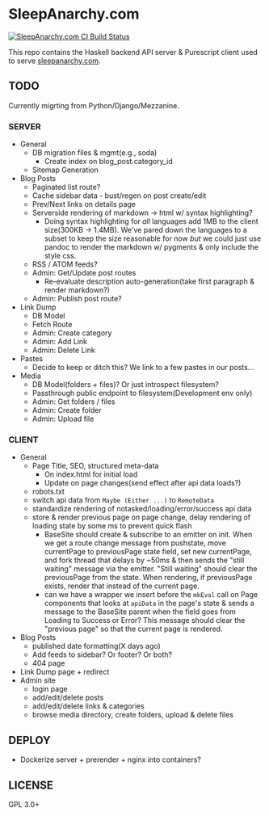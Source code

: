 # SleepAnarchy.com

[![SleepAnarchy.com CI Build Status](https://github.com/prikhi/sleepanarchy/actions/workflows/main.yml/badge.svg?branch=master)](https://github.com/prikhi/sleepanarchy/actions/workflows/main.yml)


This repo contains the Haskell backend API server & Purescript client used to
serve [sleepanarchy.com](https://sleepanarchy.com).

## TODO

Currently migrting from Python/Django/Mezzanine.

### SERVER

* General
    * DB migration files & mgmt(e.g., soda)
        * Create index on blog_post.category_id
    * Sitemap Generation
* Blog Posts
    * Paginated list route?
    * Cache sidebar data - bust/regen on post create/edit
    * Prev/Next links on details page
    * Serverside rendering of markdown -> html w/ syntax highlighting?
        * Doing syntax highlighting for _all_ languages add 1MB to the client
          size(300KB -> 1.4MB). We've pared down the languages to a subset to
          keep the size reasonable for now _but_ we could just use pandoc to
          render the markdown w/ pygments & only include the style css.
    * RSS / ATOM feeds?
    * Admin: Get/Update post routes
        * Re-evaluate description auto-generation(take first paragraph & render
          markdown?)
    * Admin: Publish post route?
* Link Dump
    * DB Model
    * Fetch Route
    * Admin: Create category
    * Admin: Add Link
    * Admin: Delete Link
* Pastes
    * Decide to keep or ditch this? We link to a few pastes in our posts...
* Media
    * DB Model(folders + files)? Or just introspect filesystem?
    * Passthrough public endpoint to filesystem(Development env only)
    * Admin: Get folders / files
    * Admin: Create folder
    * Admin: Upload file


### CLIENT

* General
    * Page Title, SEO, structured meta-data
        * On index.html for initial load
        * Update on page changes(send effect after api data loads?)
    * robots.txt
    * switch api data from `Maybe (Either ...)` to `RemoteData`
    * standardize rendering of notasked/loading/error/success api data
    * store & render previous page on page change, delay rendering of loading
      state by some ms to prevent quick flash
        * BaseSite should create & subscribe to an emitter on init. When we get
          a route change message from pushstate, move currentPage to
          previousPage state field, set new currentPage, and fork thread that
          delays by ~50ms & then sends the "still waiting" message via the
          emitter. "Still waiting" should clear the previousPage from the
          state. When rendering, if previousPage exists, render that instead of
          the current page.
        * can we have a wrapper we insert before the `mkEval` call on Page
          components that looks at `apiData` in the page's state & sends a
          message to the BaseSite parent when the field goes from Loading to
          Success or Error? This message should clear the "previous page" so
          that the current page is rendered.
* Blog Posts
    * published date formatting(X days ago)
    * Add feeds to sidebar? Or footer? Or both?
    * 404 page
* Link Dump page + redirect
* Admin site
    * login page
    * add/edit/delete posts
    * add/edit/delete links & categories
    * browse media directory, create folders, upload & delete files


## DEPLOY

* Dockerize server + prerender + nginx into containers?


## LICENSE

GPL 3.0+
